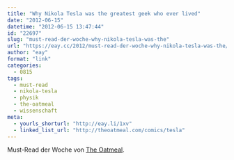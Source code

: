 ```yaml
---
title: "Why Nikola Tesla was the greatest geek who ever lived"
date: "2012-06-15"
datetime: "2012-06-15 13:47:44"
id: "22697"
slug: "must-read-der-woche-why-nikola-tesla-was-the"
url: "https://eay.cc/2012/must-read-der-woche-why-nikola-tesla-was-the/"
author: "eay"
format: "link"
categories:
  - 0815
tags:
  - must-read
  - nikola-tesla
  - physik
  - the-oatmeal
  - wissenschaft
meta:
  - yourls_shorturl: "http://eay.li/1xv"
  - linked_list_url: "http://theoatmeal.com/comics/tesla"
---
```


Must-Read der Woche von [The Oatmeal](http://theoatmeal.com/).
